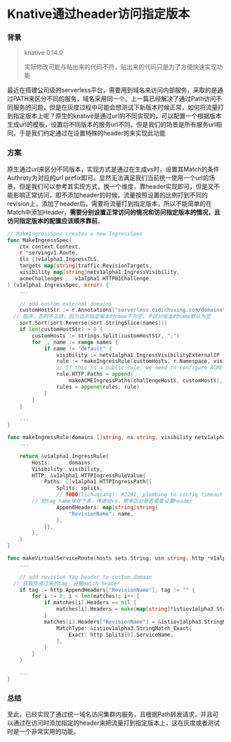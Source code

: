 # Knative通过header访问指定版本


### 背景

> knative 0.14.0
>
> 实际修改可能与贴出来的代码不符，贴出来的代码只是为了方便快速实现功能

最近在搭建公司级的serverless平台，需要用到域名来访问内部服务，采取的是通过PATH来区分不同的服务，域名采用同一个。上一篇已经解决了通过Path访问不同服务的问题，但是在灰度过程中可能会想测试下新版本时候正常，如何将流量打到指定版本上呢？原生的knative是通过url的不同实现的，可以配置一个根据版本生成url的模板，设置后不同版本的服务url不同。但是我们的场景是所有服务url相同，于是我们约定通过在设置特殊的header的来实现此功能

### 方案

原生通过url来区分不同版本，实现方式是通过在生成vs时，设置其Match的条件Authroty为对应的url prefix即可。显然无法满足我们当前统一使用一个url的场景。但是我们可以参考其实现方式，换一个维度，靠header实现即可，但是又不能影响正常访问，即不添加header的时候，流量按照设置的比例打到不同的revision上，添加了header后，需要将流量打到指定版本，所以不能简单的在Match中添加Header，**需要分别设置正常访问的情况和访问指定版本的情况，且访问指定版本的配置应该顺序靠前**。

```go
// MakeIngressSpec creates a new IngressSpec
func MakeIngressSpec(
	ctx context.Context,
	r *servingv1.Route,
	tls []v1alpha1.IngressTLS,
	targets map[string]traffic.RevisionTargets,
	visibility map[string]netv1alpha1.IngressVisibility,
	acmeChallenges ...v1alpha1.HTTP01Challenge,
) (v1alpha1.IngressSpec, error) {
	...

	// add custom external domains
	customHostStr := r.Annotations["serverless.didichuxing.com/domains"]
  // 倒序，否则不生效，因为访问指定版本时name不为空，不区分版本时name默认为空
	sort.Sort(sort.Reverse(sort.StringSlice(names)))
	if len(customHostStr) > 0 {
		customHosts := strings.Split(customHostStr, ";")
		for _, name := range names {
			if name != "default" {
				visibility := netv1alpha1.IngressVisibilityExternalIP
				rule := *makeIngressRule(customHosts, r.Namespace, visibility, name, targets[name])
				// If this is a public rule, we need to configure ACME challenge paths.
				rule.HTTP.Paths = append(
					makeACMEIngressPaths(challengeHosts, customHosts), rule.HTTP.Paths...)
				rules = append(rules, rule)
			}
		}
	}

	...
}

func makeIngressRule(domains []string, ns string, visibility netv1alpha1.IngressVisibility, name string, targets traffic.RevisionTargets) *v1alpha1.IngressRule {
	...

	return &v1alpha1.IngressRule{
		Hosts:      domains,
		Visibility: visibility,
		HTTP: &v1alpha1.HTTPIngressRuleValue{
			Paths: []v1alpha1.HTTPIngressPath{{
				Splits: splits,
				// TODO(lichuqiang): #2201, plumbing to config timeout and retries.
        // 把tag name保存下来，传递给vs，用来区分是否需要设置header
				AppendHeaders: map[string]string{
					"RevisionName": name,
				},
			}},
		},
	}
}

func makeVirtualServiceRoute(hosts sets.String, usn string, http *v1alpha1.HTTPIngressPath, gateways map[v1alpha1.IngressVisibility]sets.String, visibility v1alpha1.IngressVisibility) *istiov1alpha3.HTTPRoute {
	...

	// add revision tag header to custom domain
  // 获取传递过来的tag，设置match header
	if tag := http.AppendHeaders["RevisionName"]; tag != "" {
		for i := 0; i < len(matches); i++ {
			if matches[i].Headers == nil {
				matches[i].Headers = make(map[string]*istiov1alpha3.StringMatch)
			}
			matches[i].Headers["RevisionName"] = &istiov1alpha3.StringMatch{
				MatchType: &istiov1alpha3.StringMatch_Exact{
					Exact: http.Splits[0].ServiceName,
				},
			}
		}
	}

	...
}
```

### 总结

至此，已经实现了通过统一域名访问集群内服务，且根据Path转发请求，并且可以通过在访问时添加指定的header来把流量打到指定版本上，这在灰度或者测试时是一个非常实用的功能。
